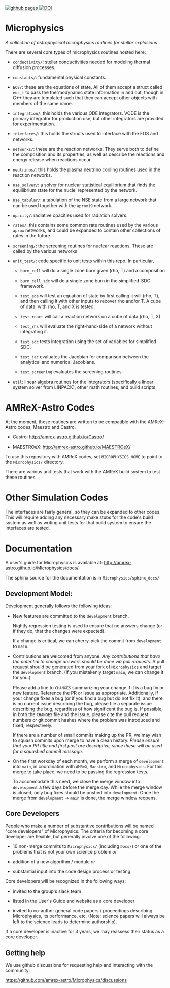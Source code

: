 [![github pages](https://github.com/AMReX-Astro/Microphysics/actions/workflows/gh-pages.yml/badge.svg)](https://github.com/AMReX-Astro/Microphysics/actions/workflows/gh-pages.yml) [![DOI](https://zenodo.org/badge/33425497.svg)](https://zenodo.org/badge/latestdoi/33425497)

# Microphysics

*A collection of astrophysical microphysics routines for stellar explosions*

There are several core types of microphysics routines hosted here:

* `conductivity/`: stellar conductivities needed for modeling thermal
  diffusion processes.

* `constants/`: fundamental physical constants.

* `EOS/`: these are the equations of state. All of them accept a struct
  called `eos_t` to pass the thermodynamic state information in
  and out, though in C++ they are templated such that they can accept
  other objects with members of the same name.

* `integration/`: this holds the various ODE integrators. VODE is the
  primary integrator for production use, but other integrators are provided
  for experimentation.

* `interfaces/`: this holds the structs used to interface with the
  EOS and networks.

* `networks/`: these are the reaction networks. They serve both to
  define the composition and its properties, as well as describe the
  reactions and energy release when reactions occur.

* `neutrinos/`: this holds the plasma neutrino cooling routines used
  in the reaction networks.

* `nse_solver/`: a solver for nuclear statistical equilibrium that
  finds the equilibrium state for the nuclei represented by the
  network.

* `nse_tabular/`: a tabulation of the NSE state from a large network
  that can be used together with the `aprox19` network.

* `opacity/`: radiative opacities used for radiation solvers.

* `rates/`: this contains some common rate routines used by the
  various `aprox` networks, and could be expanded to contain other
  collections of rates in the future

* `screening/`: the screening routines for nuclear reactions. These
  are called by the various networks

* `unit_test/`: code specific to unit tests within this repo. In
  particular,

  - `burn_cell` will do a single zone burn given (rho, T)
    and a composition

  - `burn_cell_sdc` will do a single zone burn in the simplified-SDC
    framework.

  - `test_eos` will test an equation of state by first calling it will
    (rho, T), and then calling it with other inputs to recover rho
    and/or T. A cube of data, with rho, T, and X is tested.

  - `test_react` will call a reaction network on a cube of
    data (rho, T, X).

  - `test_rhs` will evaluate the right-hand-side of a network
    without integrating it.

  - `test_sdc` tests integration using the set of variables for
    simplified-SDC.

  - `test_jac` evaluates the Jacobian for comparison between the
    analytical and numerical Jacobians.

  - `test_screening` evaluates the screening routines.

* `util`: linear algebra routines for the integrators
  (specifically a linear system solver from LINPACK),
  other math routines, and build scripts


# AMReX-Astro Codes

At the moment, these routines are written to be compatible with
the AMReX-Astro codes, Maestro and Castro.

* Castro: http://amrex-astro.github.io/Castro/

* MAESTROeX: http://amrex-astro.github.io/MAESTROeX/

To use this repository with AMReX codes, set `MICROPHYSICS_HOME` to
point to the `Microphysics/` directory.

There are various unit tests that work with the AMReX build system to
test these routines.


# Other Simulation Codes

The interfaces are fairly general, so they can be expanded to other
codes. This will require adding any necessary make stubs for the
code's build system as well as writing unit tests for that build
system to ensure the interfaces are tested.


# Documentation

A user's guide for Microphysics is available at:
http://amrex-astro.github.io/Microphysics/docs/

The sphinx source for the documentation is in `Microphysics/sphinx_docs/`

## Development Model:

Development generally follows the following ideas:

  * New features are committed to the `development` branch.

    Nightly regression testing is used to ensure that no answers
    change (or if they do, that the changes were expected).

    If a change is critical, we can cherry-pick the commit from
    `development` to `main`.

  * Contributions are welcomed from anyone. *Any contributions that
    have the potential to change answers should be done via pull
    requests.*   A pull request should be generated from your fork of
    `Microphysics` and target the `development` branch. (If you mistakenly
    target `main`, we can change it for you.)

    Please add a line to `CHANGES` summarizing your change if it
    is a bug fix or new feature. Reference the PR or issue as
    appropriate. Additionally, if your change fixes a bug (or if
    you find a bug but do not fix it), and there is no current
    issue describing the bug, please file a separate issue describing
    the bug, regardless of how significant the bug is. If possible,
    in both the `CHANGES` file and the issue, please cite the pull
    request numbers or git commit hashes where the problem was
    introduced and fixed, respectively.

    If there are a number of small commits making up the PR, we may
    wish to squash commits upon merge to have a clean history.
    *Please ensure that your PR title and first post are descriptive,
    since these will be used for a squashed commit message.*

  * On the first workday of each month, we perform a merge of
    `development` into `main`, in coordination with `AMReX`,
    `Maestro`, and `Microphysics`. For this merge to take place, we
    need to be passing the regression tests.

    To accommodate this need, we close the merge window into
    `development` a few days before the merge day. While the merge
    window is closed, only bug fixes should be pushed into
    `development`. Once the merge from `development` -> `main` is
    done, the merge window reopens.


## Core Developers

People who make a number of substantive contributions will be named
"core developers" of Microphysics. The criteria for
becoming a core developer are flexible, but generally involve one of
the following:

  * 10 non-merge commits to `Microphysics/` (including `Docs/`) or one
    of the problems that is not your own science problem *or*

  * addition of a new algorithm / module  *or*

  * substantial input into the code design process or testing

Core developers will be recognized in the following ways:

  * invited to the group's slack team

  * listed in the User's Guide and website as a core developer

  * invited to co-author general code papers / proceedings describing
    Microphysics, its performance, etc. (Note: science
    papers will always be left to the science leads to determine
    authorship).

If a core developer is inactive for 3 years, we may reassess their
status as a core developer.


## Getting help

We use github discussions for requesting help and interacting with the
community:

https://github.com/amrex-astro/Microphysics/discussions
